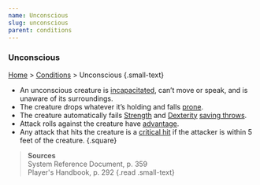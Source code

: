 ```yaml
---
name: Unconscious
slug: unconscious
parent: conditions
---
```

### Unconscious
 [Home](dm-operations-center) > [Conditions](conditions-menu) > Unconscious {.small-text}

- An unconscious creature is [incapacitated](incapacitated), can’t move or speak, and is unaware of its surroundings.
- The creature drops whatever it’s holding and falls [prone](prone).
- The creature automatically fails [Strength](strength) and [Dexterity](dexterity) [saving throws](saving-throws).
- Attack rolls against the creature have [advantage](advantage-and-disadvantage).
- Any attack that hits the creature is a [critical hit](critical-hit-and-miss) if the attacker is within 5 feet of the creature.
{.square}

> **Sources** <br/>
> System Reference Document, p. 359<br/>
> Player's Handbook, p. 292
{.read .small-text}